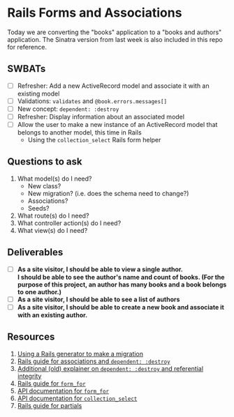# Rails Forms and Associations

Today we are converting the "books" application to a "books and authors" application.  The Sinatra version from last week is also included in this repo for reference.

## SWBATs
 - [ ] Refresher: Add a new ActiveRecord model and associate it with an existing model
 - [ ] Validations: `validates` and `@book.errors.messages[]`
 - [ ] New concept: `dependent: :destroy`
 - [ ] Refresher: Display information about an associated model
 - [ ] Allow the user to make a new instance of an ActiveRecord model that belongs to another model, this time in Rails
    - Using the `collection_select` Rails form helper

## Questions to ask
1. What model(s) do I need?
   - New class?
   - New migration? (i.e. does the schema need to change?)
   - Associations?
   - Seeds?
2. What route(s) do I need?
3. What controller action(s) do I need?
4. What view(s) do I need?

## Deliverables
 - [ ] **As a site visitor, I should be able to view a single author.  
 I should be able to see the author's name and count of books.
 (For the purpose of this project, an author has many books and a book belongs to one author.)**
 - [ ] **As a site visitor, I should be able to see a list of authors**
 - [ ] **As a site visitor, I should be able to create a new book and associate it with an existing author.**

## Resources
1. [Using a Rails generator to make a migration](https://guides.rubyonrails.org/active_record_migrations.html#creating-a-migration)
2. [Rails guide for associations and `dependent: :destroy`](https://guides.rubyonrails.org/association_basics.html)
3. [Additional (old) explainer on `dependent: :destroy` and referential integrity](https://thoughtbot.com/blog/referential-integrity-with-foreign-keys)
4. [Rails guide for `form_for`](https://guides.rubyonrails.org/form_helpers.html#binding-a-form-to-an-object)
5. [API documentation for `form_for`](https://api.rubyonrails.org/classes/ActionView/Helpers/FormHelper.html#method-i-form_for)
6. [API documentation for `collection_select`](https://api.rubyonrails.org/v5.2.3/classes/ActionView/Helpers/FormOptionsHelper.html#method-i-collection_select)
7. [Rails guide for partials](https://guides.rubyonrails.org/layouts_and_rendering.html#using-partials)

